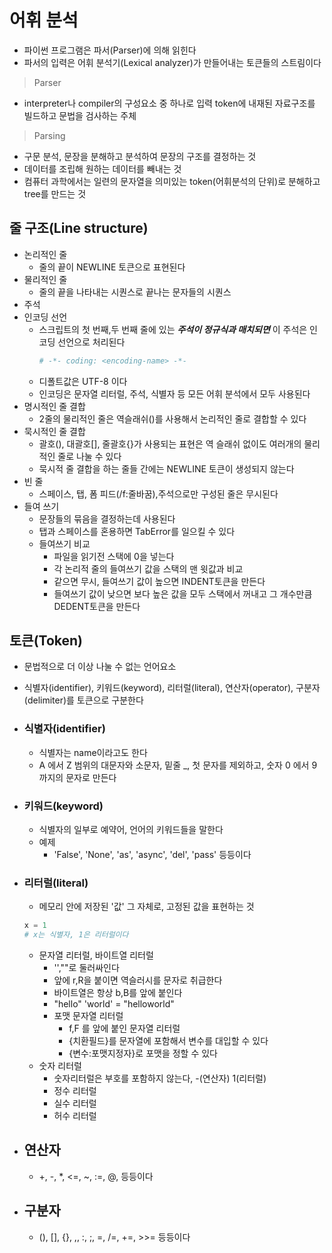# 어휘 분석
- 파이썬 프로그램은 파서(Parser)에 의해 읽힌다
- 파서의 입력은 어휘 분석기(Lexical analyzer)가 만들어내는 토큰들의 스트림이다
> Parser
- interpreter나 compiler의 구성요소 중 하나로 입력 token에 내재된 자료구조를 빌드하고 문법을 검사하는 주체
> Parsing
- 구문 분석, 문장을 분해하고 분석하여 문장의 구조를 결정하는 것
- 데이터를 조립해 원하는 데이터를 빼내는 것
- 컴퓨터 과학에서는 일련의 문자열을 의미있는 token(어휘분석의 단위)로 분해하고 tree를 만드는 것

## 줄 구조(Line structure)
- 논리적인 줄
    - 줄의 끝이 NEWLINE 토큰으로 표현된다
- 물리적인 줄
    - 줄의 끝을 나타내는 시퀀스로 끝나는 문자들의 시퀀스
- 주석
- 인코딩 선언
    - 스크립트의 첫 번째,두 번째 줄에 있는 ***주석이 정규식과 매치되면*** 이 주석은 인코딩 선언으로 처리된다
        ```py
        # -*- coding: <encoding-name> -*-
        ```
    - 디폴트값은 UTF-8 이다
    - 인코딩은 문자열 리터럴, 주석, 식별자 등 모든 어휘 분석에서 모두 사용된다
- 명시적인 줄 결합
    - 2줄의 물리적인 줄은 역슬래쉬(\)를 사용해서 논리적인 줄로 결합할 수 있다
- 묵시적인 줄 결합
    - 괄호(), 대괄호[], 줄괄호{}가 사용되는 표현은 역 슬래쉬 없이도 여러개의 물리적인 줄로 나눌 수 있다
    - 묵시적 줄 결합을 하는 줄들 간에는 NEWLINE 토큰이 생성되지 않는다
- 빈 줄
    - 스페이스, 탭, 폼 피드(/f:줄바꿈),주석으로만 구성된 줄은 무시된다
- 들여 쓰기
    - 문장들의 묶음을 결정하는데 사용된다
    - 탭과 스페이스를 혼용하면 TabError를 일으킬 수 있다
    - 들여쓰기 비교
        - 파일을 읽기전 스택에 0을 넣는다
        - 각 논리적 줄의 들여쓰기 값을 스택의 맨 윗값과 비교
        - 같으면 무시, 들여쓰기 값이 높으면 INDENT토큰을 만든다
        - 들여쓰기 값이 낮으면 보다 높은 값을 모두 스택에서 꺼내고 그 개수만큼 DEDENT토큰을 만든다
    
## 토큰(Token)
- 문법적으로 더 이상 나눌 수 없는 언어요소
- 식별자(identifier), 키워드(keyword), 리터럴(literal), 연산자(operator), 구분자(delimiter)를 토큰으로 구분한다

- ### 식별자(identifier)
    - 식별자는 name이라고도 한다
    -  A 에서 Z 범위의 대문자와 소문자, 밑줄 _, 첫 문자를 제외하고, 숫자 0 에서 9 까지의 문자로 만든다
- ### 키워드(keyword)
    - 식별자의 일부로 예약어, 언어의 키워드들을 말한다
    - 예제
        - 'False', 'None', 'as', 'async', 'del', 'pass' 등등이다
- ### 리터럴(literal)
    - 메모리 안에 저장된 '값' 그 자체로, 고정된 값을 표현하는 것
    ```py
    x = 1
    # x는 식별자, 1은 리터럴이다
    ```
    - 문자열 리터럴, 바이트열 리터럴 
        - '',""로 둘러싸인다
        - 앞에 r,R을 붙이면 역슬러시를 문자로 취급한다
        - 바이트열은 항상 b,B를 앞에 붙인다
        - "hello" 'world' = "helloworld"
        - 포맷 문자열 리터럴
            - f,F 를 앞에 붙인 문자열 리터럴
            - {치환필드}를 문자열에 포함해서 변수를 대입할 수 있다
            - {변수:포맷지정자}로 포맷을 정할 수 있다
    - 숫자 리터럴
        - 숫자리터럴은 부호를 포함하지 않는다, -(연산자) 1(리터럴) 
        - 정수 리터럴
        - 실수 리터럴
        - 허수 리터럴
- ## 연산자
    - +, -, *, <=, ~, :=, @, 등등이다
- ## 구분자
    - (), [], {}, ,, :, ;, =, /=, +=, >>= 등등이다